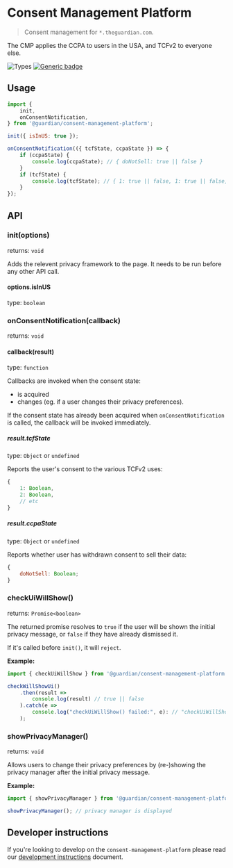 # Consent Management Platform

> Consent management for `*.theguardian.com`.

The CMP applies the CCPA to users in the USA, and TCFv2 to everyone else.

![Types](https://img.shields.io/npm/types/@guardian/consent-management-platform)
[![Generic badge](https://img.shields.io/badge/google-chat-259082.svg)](https://chat.google.com/room/AAAAhlhgDTU)

## Usage

```js
import {
    init,
    onConsentNotification,
} from '@guardian/consent-management-platform';

init({ isInUS: true });

onConsentNotification(({ tcfState, ccpaState }) => {
    if (ccpaState) {
        console.log(ccpaState); // { doNotSell: true || false }
    }
    if (tcfState) {
        console.log(tcfState); // { 1: true || false, 1: true || false, ... }
    }
});
```

## API

### init(options)

returns: `void`

Adds the relevent privacy framework to the page. It needs to be run before any other API call.

#### options.isInUS

type: `boolean`

### onConsentNotification(callback)

returns: `void`

#### callback(result)

type: `function`

Callbacks are invoked when the consent state:

-   is acquired
-   changes (eg. if a user changes their privacy preferences).

If the consent state has already been acquired when `onConsentNotification` is called, the callback will be invoked immediately.

##### result.tcfState

type: `Object` or `undefined`

Reports the user's consent to the various TCFv2 uses:

```js
{
    1: Boolean,
    2: Boolean,
    // etc
}
```

##### result.ccpaState

type: `Object` or `undefined`

Reports whether user has withdrawn consent to sell their data:

```js
{
    doNotSell: Boolean;
}
```

### checkUiWillShow()

returns: `Promise<boolean>`

The returned promise resolves to `true` if the user will be shown the initial privacy message, or `false` if they have already dismissed it.

If it's called before `init()`, it will `reject`.

**Example:**

```js
import { checkUiWillShow } from '@guardian/consent-management-platform';

checkWillShowUi()
    .then(result =>
        console.log(result) // true || false
    ).catch(e =>
        console.log("checkUiWillShow() failed:", e): // "checkUiWillShow() failed: called before init()"
    );
```

### showPrivacyManager()

returns: `void`

Allows users to change their privacy preferences by (re-)showing the privacy manager after the initial privacy message.

**Example:**

```js
import { showPrivacyManager } from '@guardian/consent-management-platform';

showPrivacyManager(); // privacy manager is displayed
```

## Developer instructions

If you're looking to develop on the `consent-management-platform` please read our [development instructions](docs/01-development-instructions.md) document.
